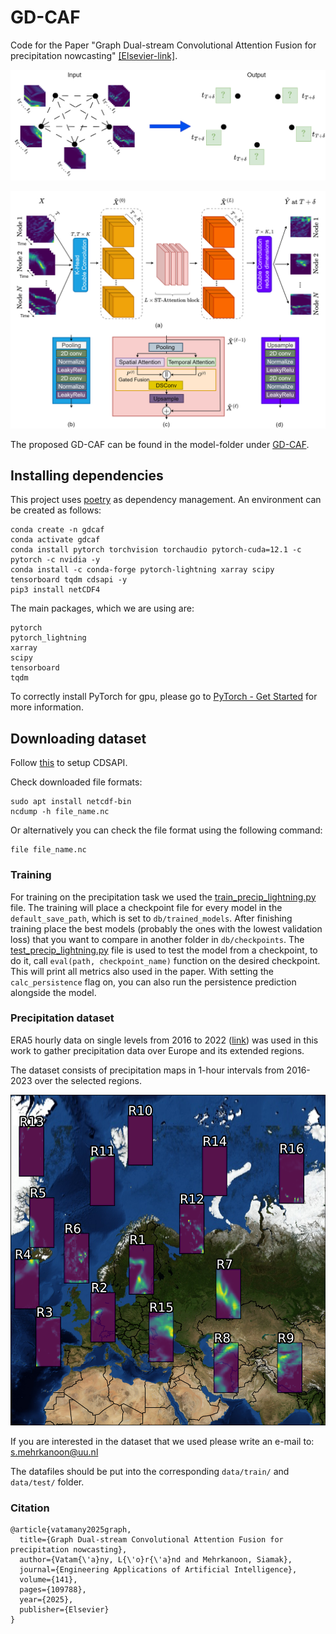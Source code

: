 # GD-CAF
Code for the Paper "Graph Dual-stream Convolutional Attention Fusion for precipitation nowcasting" [[Elsevier-link]](https://www.sciencedirect.com/science/article/pii/S095219762401947X).

![GraphInputOutput](images/graph_in_out_white.png)

![GD-CAF](images/GD-CAF_overview_white.png)

The proposed GD-CAF can be found in the model-folder under [GD-CAF](models/GD-CAF.py).

## Installing dependencies

This project uses [poetry](https://python-poetry.org/) as dependency management. An environment can be created as follows:

```shell
conda create -n gdcaf
conda activate gdcaf
conda install pytorch torchvision torchaudio pytorch-cuda=12.1 -c pytorch -c nvidia -y
conda install -c conda-forge pytorch-lightning xarray scipy tensorboard tqdm cdsapi -y
pip3 install netCDF4
```

The main packages, which we are using are:

```shell
pytorch
pytorch_lightning
xarray
scipy
tensorboard
tqdm
```

To correctly install PyTorch for gpu, please go to [PyTorch - Get Started](https://pytorch.org-get-started-locally/) for more information.

## Downloading dataset

Follow [this](https://cds.climate.copernicus.eu/how-to-api) to setup CDSAPI.

Check downloaded file formats:

```shell
sudo apt install netcdf-bin
ncdump -h file_name.nc
```

Or alternatively you can check the file format using the following command:

```shell
file file_name.nc
```

### Training

For training on the precipitation task we used the [train_precip_lightning.py](train_precip_lightning.py) file.
The training will place a checkpoint file for every model in the `default_save_path`, which is set to `db/trained_models`. After finishing training place the best models (probably the ones with the lowest validation loss) that you want to compare in another folder in `db/checkpoints`.
The [test_precip_lightning.py](test_precip_lightning.py) file is used to test the model from a checkpoint, to do it, call ```eval(path, checkpoint_name)``` function on the desired checkpoint. This will print all metrics also used in the paper. With setting the ```calc_persistence``` flag on, you can also run the persistence prediction alongside the model.

### Precipitation dataset

ERA5 hourly data on single levels from 2016 to 2022 ([link](https://cds.climate.copernicus.eu/cdsapp#!/dataset/reanalysis-era5-single-levels?tab=overview)) was used in this work to gather precipitation data over Europe and its extended regions.

The dataset consists of precipitation maps in 1-hour intervals from 2016-2023 over the selected regions.

![Precipitation maps placed on the map](images/16_cells_40x40_16.png)

If you are interested in the dataset that we used please write an e-mail to: s.mehrkanoon@uu.nl

The datafiles should be put into the corresponding ```data/train/``` and ```data/test/``` folder.

### Citation
```
@article{vatamany2025graph,
  title={Graph Dual-stream Convolutional Attention Fusion for precipitation nowcasting},
  author={Vatam{\'a}ny, L{\'o}r{\'a}nd and Mehrkanoon, Siamak},
  journal={Engineering Applications of Artificial Intelligence},
  volume={141},
  pages={109788},
  year={2025},
  publisher={Elsevier}
}
```
